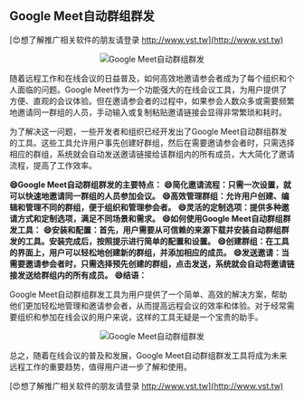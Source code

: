 ## **Google Meet自动群组群发**

[😍想了解推广相关软件的朋友请登录 http://www.vst.tw](http://www.vst.tw)

 <center><img src="https://vst.tw/MP4/tuiguang/png/7.png" alt="Google Meet自动群组群发"></center>

随着远程工作和在线会议的日益普及，如何高效地邀请参会者成为了每个组织和个人面临的问题。Google Meet作为一个功能强大的在线会议工具，为用户提供了方便、直观的会议体验。但在邀请参会者的过程中，如果参会人数众多或需要频繁地邀请同一群组的人员，手动输入或复制粘贴邀请链接会显得非常繁琐和耗时。

为了解决这一问题，一些开发者和组织已经开发出了Google Meet自动群组群发的工具。这些工具允许用户事先创建好群组，然后在需要邀请参会者时，只需选择相应的群组，系统就会自动发送邀请链接给该群组内的所有成员，大大简化了邀请流程，提高了工作效率。

**😄Google Meet自动群组群发的主要特点：**
**😄简化邀请流程：只需一次设置，就可以快速地邀请同一群组的人员参加会议。**
**😄高效管理群组：允许用户创建、编辑和管理不同的群组，便于组织和管理参会者。**
**😄灵活的定制选项：提供多种邀请方式和定制选项，满足不同场景和需求。**
**😄如何使用Google Meet自动群组群发工具：**
**😄安装和配置：首先，用户需要从可信赖的来源下载并安装自动群组群发的工具。安装完成后，按照提示进行简单的配置和设置。**
**😄创建群组：在工具的界面上，用户可以轻松地创建新的群组，并添加相应的成员。**
**😄发送邀请：当需要邀请参会者时，只需选择预先创建的群组，点击发送，系统就会自动将邀请链接发送给群组内的所有成员。**
**😄结语：**

Google Meet自动群组群发工具为用户提供了一个简单、高效的解决方案，帮助他们更加轻松地管理和邀请参会者，从而提高远程会议的效率和体验。对于经常需要组织和参加在线会议的用户来说，这样的工具无疑是一个宝贵的助手。

 <center><img src="https://vst.tw/MP4/tuiguang/png/6.png" alt="Google Meet自动群组群发"></center>

总之，随着在线会议的普及和发展，Google Meet自动群组群发工具将成为未来远程工作的重要趋势，值得用户进一步了解和使用。

[😍想了解推广相关软件的朋友请登录 http://www.vst.tw](http://www.vst.tw)



